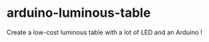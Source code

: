 arduino-luminous-table
======================

Create a low-cost luminous table with a lot of LED and an Arduino !
